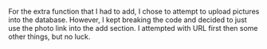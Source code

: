For the extra function that I had to add, I chose to attempt to upload pictures into the database. However, I kept breaking the code and decided to just use the photo link into the add section. I attempted with URL first then some other things, but no luck.
